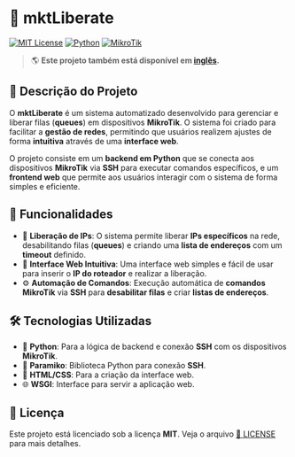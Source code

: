# 🚀 mktLiberate

[![MIT License](https://img.shields.io/badge/License-MIT-blue.svg)](LICENSE)
[![Python](https://img.shields.io/badge/Python-3.8%2B-blue)](https://www.python.org/)
[![MikroTik](https://img.shields.io/badge/MikroTik-SSH-red)](https://mikrotik.com/)

> 🌎 **Este projeto também está disponível em [inglês](/README.md).**

## 📌 Descrição do Projeto

O **mktLiberate** é um sistema automatizado desenvolvido para gerenciar e liberar filas (**queues**) em dispositivos **MikroTik**. O sistema foi criado para facilitar a **gestão de redes**, permitindo que usuários realizem ajustes de forma **intuitiva** através de uma **interface web**.

O projeto consiste em um **backend em Python** que se conecta aos dispositivos **MikroTik** via **SSH** para executar comandos específicos, e um **frontend web** que permite aos usuários interagir com o sistema de forma simples e eficiente.

## 🚀 Funcionalidades

- 🔹 **Liberação de IPs**: O sistema permite liberar **IPs específicos** na rede, desabilitando filas (**queues**) e criando uma **lista de endereços** com um **timeout** definido.
- 🎨 **Interface Web Intuitiva**: Uma interface web simples e fácil de usar para inserir o **IP do roteador** e realizar a liberação.
- ⚙️ **Automação de Comandos**: Execução automática de **comandos MikroTik** via **SSH** para **desabilitar filas** e criar **listas de endereços**.

## 🛠️ Tecnologias Utilizadas

- 🐍 **Python**: Para a lógica de backend e conexão **SSH** com os dispositivos **MikroTik**.
- 🔐 **Paramiko**: Biblioteca Python para conexão **SSH**.
- 🎨 **HTML/CSS**: Para a criação da interface web.
- 🌐 **WSGI**: Interface para servir a aplicação web.

## 📜 Licença

Este projeto está licenciado sob a licença **MIT**. Veja o arquivo [📜 LICENSE](LICENSE) para mais detalhes.
